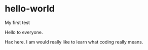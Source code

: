 # hello-world
My first test

Hello to everyone.

Hax here. I am would really like to learn what coding really means.

